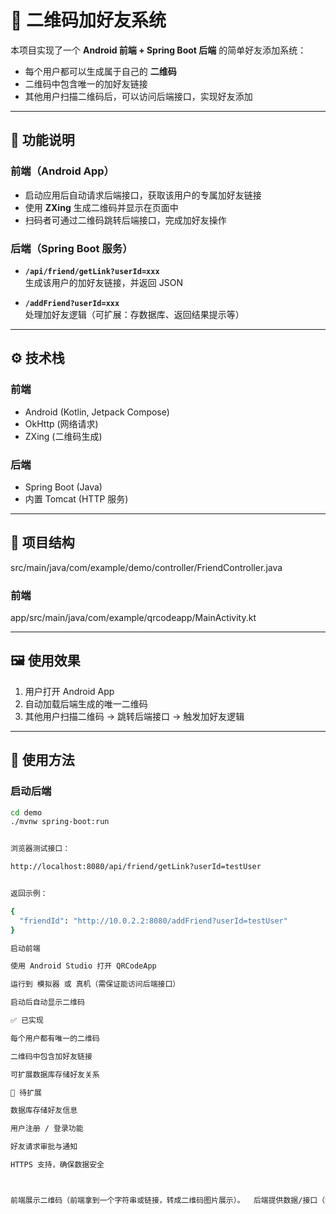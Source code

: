 # 📱 二维码加好友系统

本项目实现了一个 **Android 前端 + Spring Boot 后端** 的简单好友添加系统：  
- 每个用户都可以生成属于自己的 **二维码**  
- 二维码中包含唯一的加好友链接  
- 其他用户扫描二维码后，可以访问后端接口，实现好友添加  

---

## 🚀 功能说明

### 前端（Android App）
- 启动应用后自动请求后端接口，获取该用户的专属加好友链接  
- 使用 **ZXing** 生成二维码并显示在页面中  
- 扫码者可通过二维码跳转后端接口，完成加好友操作  

### 后端（Spring Boot 服务）
- **`/api/friend/getLink?userId=xxx`**  
  生成该用户的加好友链接，并返回 JSON  

- **`/addFriend?userId=xxx`**  
  处理加好友逻辑（可扩展：存数据库、返回结果提示等）  

---

## ⚙️ 技术栈

### 前端
- Android (Kotlin, Jetpack Compose)  
- OkHttp (网络请求)  
- ZXing (二维码生成)  

### 后端
- Spring Boot (Java)  
- 内置 Tomcat (HTTP 服务)  

---

## 📂 项目结构
src/main/java/com/example/demo/controller/FriendController.java


### 前端


app/src/main/java/com/example/qrcodeapp/MainActivity.kt


---

## 🖼️ 使用效果

1. 用户打开 Android App  
2. 自动加载后端生成的唯一二维码  
3. 其他用户扫描二维码 → 跳转后端接口 → 触发加好友逻辑  

---

## 🔧 使用方法

### 启动后端
```bash
cd demo
./mvnw spring-boot:run


浏览器测试接口：

http://localhost:8080/api/friend/getLink?userId=testUser


返回示例：

{
  "friendId": "http://10.0.2.2:8080/addFriend?userId=testUser"
}

启动前端

使用 Android Studio 打开 QRCodeApp

运行到 模拟器 或 真机（需保证能访问后端接口）

启动后自动显示二维码

✅ 已实现

每个用户都有唯一的二维码

二维码中包含加好友链接

可扩展数据库存储好友关系

🔮 待扩展

数据库存储好友信息

用户注册 / 登录功能

好友请求审批与通知

HTTPS 支持，确保数据安全



前端展示二维码（前端拿到一个字符串或链接，转成二维码图片展示）。  后端提供数据/接口（告诉前端二维码里面要放什么内容）。
